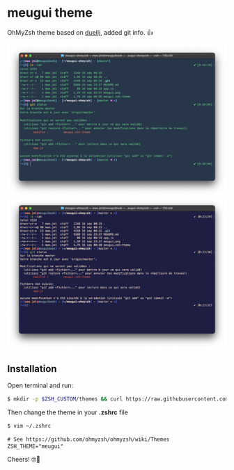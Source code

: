 # meugui theme

OhMyZsh theme based on [duellj](https://github.com/ohmyzsh/ohmyzsh/blob/master/themes/duellj.zsh-theme), added git info. 👍

![Meugui demo](meugui.png)
![Meugui alt demo](meugui2.png)

## Installation

Open terminal and run:

```bash
$ mkdir -p $ZSH_CUSTOM/themes && curl https://raw.githubusercontent.com/maejml/meugui-ohmyzsh/master/meugui.zsh-theme -L -o $ZSH_CUSTOM/themes/meugui.zsh-theme
```

Then change the theme in your **.zshrc** file

```bash
$ vim ~/.zshrc
```

```vim
# See https://github.com/ohmyzsh/ohmyzsh/wiki/Themes
ZSH_THEME="meugui"
```

Cheers! 🤓🥳
